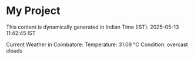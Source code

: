 # My Project

This content is dynamically generated in Indian Time (IST): 2025-05-13 11:42:45 IST


Current Weather in Coimbatore:
Temperature: 31.09 °C
Condition: overcast clouds
